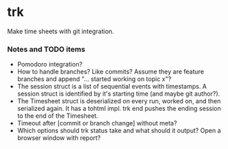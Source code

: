 # trk
Make time sheets with git integration.

### Notes and TODO items ###

* Pomodoro integration?
* How to handle branches? Like commits? Assume they are feature branches and append "... started working on topic x"?
* The session struct is a list of sequential events with timestamps. A session struct is identified by it's starting time (and maybe git author?).
* The Timesheet struct is deserialized on every run, worked on, and then serialized again. It has a tohtml impl. trk end pushes the ending session to the end of the Timesheet.
* Timeout after [commit or branch change] without meta?
* Which options should trk status take and what should it output? Open a browser window with report?
